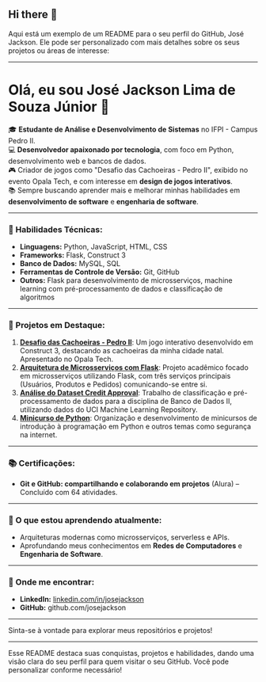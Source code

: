## Hi there 👋

<!--
**Junior36912/Junior36912** is a ✨ _special_ ✨ repository because its `README.md` (this file) appears on your GitHub profile.

Here are some ideas to get you started:

- 🔭 I’m currently working on ...
- 🌱 I’m currently learning ...
- 👯 I’m looking to collaborate on ...
- 🤔 I’m looking for help with ...
- 💬 Ask me about ...
- 📫 How to reach me: ...
- 😄 Pronouns: ...
- ⚡ Fun fact: ...
-->


Aqui está um exemplo de um README para o seu perfil do GitHub, José Jackson. Ele pode ser personalizado com mais detalhes sobre os seus projetos ou áreas de interesse:

---

# Olá, eu sou José Jackson Lima de Souza Júnior 👋

🎓 **Estudante de Análise e Desenvolvimento de Sistemas** no IFPI - Campus Pedro II.  
💻 **Desenvolvedor apaixonado por tecnologia**, com foco em Python, desenvolvimento web e bancos de dados.  
🎮 Criador de jogos como "Desafio das Cachoeiras - Pedro II", exibido no evento Opala Tech, e com interesse em **design de jogos interativos**.  
📚 Sempre buscando aprender mais e melhorar minhas habilidades em **desenvolvimento de software** e **engenharia de software**.

---

### 🔧 Habilidades Técnicas:
- **Linguagens:** Python, JavaScript, HTML, CSS
- **Frameworks:** Flask, Construct 3
- **Banco de Dados:** MySQL, SQL
- **Ferramentas de Controle de Versão:** Git, GitHub
- **Outros:** Flask para desenvolvimento de microsserviços, machine learning com pré-processamento de dados e classificação de algoritmos

---

### 🚀 Projetos em Destaque:
1. **[Desafio das Cachoeiras - Pedro II](#)**: Um jogo interativo desenvolvido em Construct 3, destacando as cachoeiras da minha cidade natal. Apresentado no Opala Tech.
2. **[Arquitetura de Microsserviços com Flask](#)**: Projeto acadêmico focado em microsserviços utilizando Flask, com três serviços principais (Usuários, Produtos e Pedidos) comunicando-se entre si.
3. **[Análise do Dataset Credit Approval](#)**: Trabalho de classificação e pré-processamento de dados para a disciplina de Banco de Dados II, utilizando dados do UCI Machine Learning Repository.
4. **[Minicurso de Python](#)**: Organização e desenvolvimento de minicursos de introdução à programação em Python e outros temas como segurança na internet.

---

### 📚 Certificações:
- **Git e GitHub: compartilhando e colaborando em projetos** (Alura) – Concluído com 64 atividades.

---

### 🌱 O que estou aprendendo atualmente:
- Arquiteturas modernas como microsserviços, serverless e APIs.
- Aprofundando meus conhecimentos em **Redes de Computadores** e **Engenharia de Software**.

---

### 🔗 Onde me encontrar:
- **LinkedIn:** [linkedin.com/in/josejackson](#)
- **GitHub:** github.com/josejackson

---

Sinta-se à vontade para explorar meus repositórios e projetos!

---

Esse README destaca suas conquistas, projetos e habilidades, dando uma visão clara do seu perfil para quem visitar o seu GitHub. Você pode personalizar conforme necessário!
